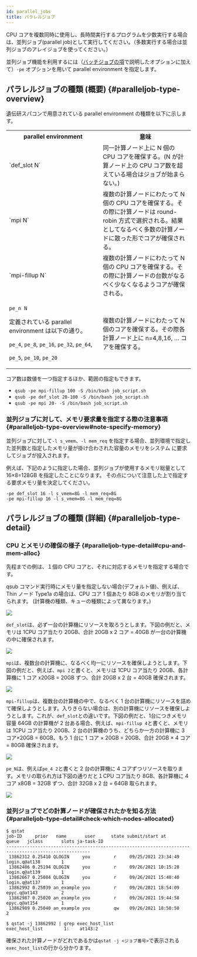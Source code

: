 ```yaml
---
id: parallel_jobs
title: パラレルジョブ
---
```


 
 CPU コアを複数同時に使用し、長時間実行するプログラムを少数実行する場合は、並列ジョブ(parallel job)として実行してください。（多数実行する場合は並列ジョブのアレイジョブを使ってください。）
 
  
  
  並列ジョブ機能を利用するには（[バッチジョブの項](/guides/software/JobScheduler/Slurm/batch_jobs)で説明したオプションに加えて）`-pe` オプションを用いて parallel environment を指定します。
  
## パラレルジョブの種類 (概要) {#paralleljob-type-overview}


  遺伝研スパコンで用意されている parallel environment の種類を以下に示します。
  
<table>
<tr>
<th width="300">parallel environment</th><th width="300">意味</th>
</tr>
<tr>
  <td>`def_slot N`</td>
  <td>同一計算ノード上に N 個の CPU コアを確保する。(N が計算ノード上の CPU コア数を超えている場合はジョブが始まらない。)</td>
 </tr>
 <tr>
  <td>`mpi N`</td>
  <td>複数の計算ノードにわたって N 個の CPU コアを確保する。その際に計算ノードは round-robin 方式で選択される。結果としてなるべく多数の計算ノードに散った形でコアが確保される。</td>
</tr>
<tr>
  <td>`mpi-fillup N`</td><td>複数の計算ノードにわたって N 個の CPU コアを確保する。その際に計算ノードの台数がなるべく少なくなるようコアが確保される。</td>
</tr>
<tr>
<td>

`pe_n N`
  
定義されている parallel environment は以下の通り。<br/>
  
`pe_4`, `pe_8`, `pe_16`, `pe_32`, `pe_64`,
  
`pe_5`, `pe_10`, `pe_20`

</td>
<td>複数の計算ノードにわたって N 個のコアを確保する。その際各計算ノード上に n=4,8,16, … コアを確保する。</td>
</tr>
</table>
		
コア数は数値を一つ指定するほか、範囲の指定もできます。

- ` qsub -pe mpi-fillup 100 -S /bin/bash job_script.sh `
- ` qsub -pe def_slot 20-100 -S /bin/bash job_script.sh `
- ` qsub -pe mpi 20- -S /bin/bash job_script.sh `

### 並列ジョブに対して、メモリ要求量を指定する際の注意事項 {#paralleljob-type-overview#note-specify-memory}

並列ジョブに対して`-l s_vmem`、`-l mem_req` を指定する場合、並列環境で指定した並列数と指定したメモリ量が掛け合わされた容量のメモリをシステム に要求してジョブが投入されます。

例えば、下記のように指定した場合、並列ジョブが使用するメモリ総量として 16×8=128GB を指定したことになります。 その点について注意した上で指定する要求メモリ量を決定してください。

```
-pe def_slot 16 -l s_vmem=8G -l mem_req=8G
-pe mpi-fillup 16 -l s_vmem=8G -l mem_req=8G 
```


## パラレルジョブの種類 (詳細) {#paralleljob-type-detail}

### CPU とメモリの確保の様子 {#paralleljob-type-detail#cpu-and-mem-alloc}

先程までの例は、１個の CPU コアと、それに対応するメモリを指定する場合です。

qsub コマンド実行時にメモリ量を指定しない場合(デフォルト値)、例えば、Thin ノード Type1a の場合は、CPU コア 1 個あたり 8GB のメモリが割り当てられます。
(計算機の種類、キューの種類によって異なります。)

![](pe_1.png)


`def_slot`は、必ず一台の計算機にリソースを取ろうとします。下図の例だと、メモリは 1CPU コア当たり 20GB、合計 20GB x 2 コア = 40GB が一台の計算機の中に確保されます。

![](pe_2_JP.png)

`mpi`は、複数台の計算機に、なるべく均一にリソースを確保しようとします。下図の例だと、例えば、`mpi 2`と書くと、メモリは 1CPU コア当たり 20GB、各計算機に 1 コア x20GB = 20GB ずつ、合計 20GB x 2 台 = 40GB 確保されます。

![](pe_3_JP.png)

`mpi-fillup`は、複数台の計算機の中で、なるべく 1 台の計算機にリソースを詰めて確保しようとします。入りきらない場合は、別の計算機にリソースを確保しようとします。これが、`def_slot`との違いです。下図の例だと、1台につきメモリ容量 64GB の計算機が 2 台ある場合、例えば、`mpi-fillup 4`と書くと、メモリは 1CPU コア当たり 20GB、2 台の計算機のうち、どちらか一方の計算機に 3 コア×20GB = 60GB、もう 1 台に 1 コア × 20GB = 20GB、合計 20GB × 4 コア = 80GB 確保されます。

![](pe_4_JP.png)

`pe_N`は、例えば`pe_4 2`と書くと 2 台の計算機に 4 コアずつリソースを取ります。メモリの取られ方は下図の通りだと１CPU コア当たり 8GB、各計算機に 4 コア x8GB = 32GB ずつ、合計 32GB x 2 台 = 64GB 取られます。

![](pe_5_JP.png)


### 並列ジョブでどの計算ノードが確保されたかを知る方法 {#paralleljob-type-detail#check-which-nodes-allocated}

```
$ qstat
job-ID     prior   name       user      state submit/start at     queue   jclass       slots ja-task-ID  
------------------------------------------------------------------------------------------------------
 13862312 0.25410 QLOGIN     you         r     09/25/2021 23:34:49 login.q@at138        1         
 13862486 0.25194 QLOGIN     you         r     09/26/2021 10:15:28 login.q@at139        1         
 13862667 0.25084 QLOGIN     you         r     09/26/2021 15:40:40 login.q@at137        1         
 13862992 0.25039 an_example you         r     09/26/2021 18:54:09 epyc.q@at143         2         
 13862987 0.25020 an_example you         r     09/26/2021 19:44:58 epyc.q@at154         1         
 13862989 0.25040 an_example you         qw    09/26/2021 18:50:50                      2   

$ qstat -j 13862992 | grep exec_host_list
exec_host_list        1:    at143:2     
```

確保された計算ノードがどれであるかは`qstat -j <ジョブ番号>`で表示される`exec_host_list`の行から分かります。
